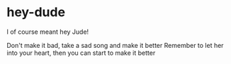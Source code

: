 # hey-dude

I of course meant hey Jude!

Don't make it bad, take a sad song and make it better
Remember to let her into your heart, then you can start to make it better
